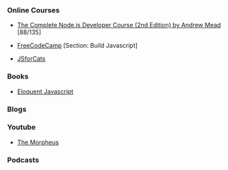
### Online Courses
* [The Complete Node.js Developer Course (2nd Edition) by Andrew Mead](https://www.udemy.com/the-complete-nodejs-developer-course-2) [88/135]
* [FreeCodeCamp](https://www.freecodecamp.org/)  [Section: Build Javascript]

* [JSforCats](http://jsforcats.com)

### Books
* [Eloquent Javascript](https://eloquentjavascript.net)
### Blogs

### Youtube
* [The Morpheus](https://www.youtube.com/playlist?list=PLNmsVeXQZj7qOfMI2ZNk-LXUAiXKrwDIi)
### Podcasts

